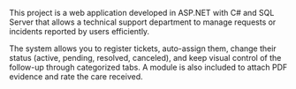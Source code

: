 This project is a web application developed in ASP.NET with C# and SQL Server that allows a technical support department to manage requests or incidents reported by users efficiently.

The system allows you to register tickets, auto-assign them, change their status (active, pending, resolved, canceled), and keep visual control of the follow-up through categorized tabs. 
A module is also included to attach PDF evidence and rate the care received.
